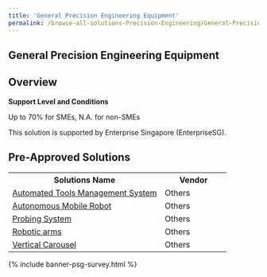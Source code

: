 ```yaml
---
title: 'General Precision Engineering Equipment'
permalink: /browse-all-solutions-Precision-Engineering/General-Precision-Engineering-Equipment
---
```


## General Precision Engineering Equipment
## Overview

**Support Level and Conditions**

Up to 70% for SMEs, N.A. for non-SMEs

This solution is supported by Enterprise Singapore (EnterpriseSG).

## Pre-Approved Solutions

<table>
<tr>
<th style='width: auto;'><b>Solutions Name</b></th>
<th style='width: 30%;'><b>Vendor</b></th>
</tr>
<tr>
<td><a href='/productivity-solutions-grant/solutionrepo/solution22' target='_blank'>Automated Tools Management System</a><br></td>
<td>Others</td>
</tr>
<tr>
<td><a href='/productivity-solutions-grant/solutionrepo/solution25' target='_blank'>Autonomous Mobile Robot</a><br></td>
<td>Others</td>
</tr>
<tr>
<td><a href='/productivity-solutions-grant/solutionrepo/solution91' target='_blank'>Probing System</a><br></td>
<td>Others</td>
</tr>
<tr>
<td><a href='/productivity-solutions-grant/solutionrepo/solution102' target='_blank'>Robotic arms</a><br></td>
<td>Others</td>
</tr>
<tr>
<td><a href='/productivity-solutions-grant/solutionrepo/solution158' target='_blank'>Vertical Carousel</a><br></td>
<td>Others</td>
</tr>
</table>

{% include banner-psg-survey.html %}
